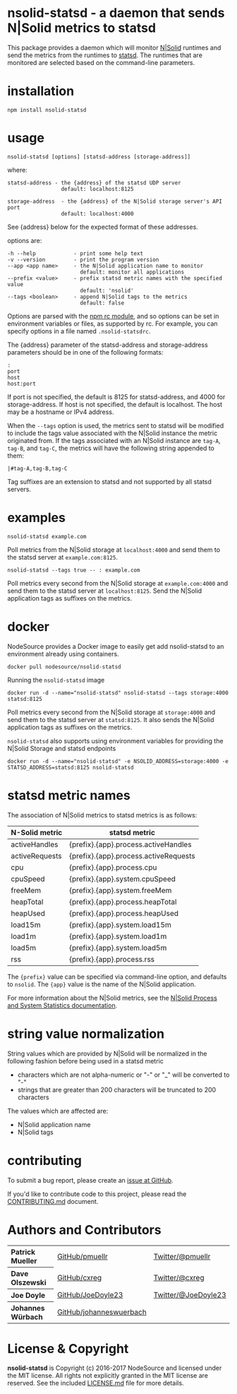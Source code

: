 nsolid-statsd - a daemon that sends N|Solid metrics to statsd
================================================================================

This package provides a daemon which will monitor [N|Solid][] runtimes and send
the metrics from the runtimes to [statsd][].  The runtimes that are monitored
are selected based on the command-line parameters.


installation
================================================================================

    npm install nsolid-statsd


usage
================================================================================

    nsolid-statsd [options] [statsd-address [storage-address]]

where:

    statsd-address - the {address} of the statsd UDP server
                     default: localhost:8125

    storage-address  - the {address} of the N|Solid storage server's API port
                     default: localhost:4000

See {address} below for the expected format of these addresses.

options are:

    -h --help            - print some help text
    -v --version         - print the program version
    --app <app name>     - the N|Solid application name to monitor
                           default: monitor all applications
    --prefix <value>     - prefix statsd metric names with the specified value
                           default: 'nsolid'
    --tags <boolean>     - append N|Solid tags to the metrics
                           default: false

Options are parsed with the [npm rc module][], and so options can be set in
environment variables or files, as supported by rc.  For example, you can
specify options in a file named `.nsolid-statsdrc`.

The {address} parameter of the statsd-address and storage-address parameters
should be in one of the following formats:

    :
    port
    host
    host:port

If port is not specified, the default is 8125 for statsd-address, and 4000 for
storage-address. If host is not specified, the default is localhost.  The host
may be a hostname or IPv4 address.

When the `--tags` option is used, the metrics sent to statsd will be modified
to include the tags value associated with the N|Solid instance the metric
originated from.  If the tags associated with an N|Solid instance are `tag-A`,
`tag-B`, and `tag-C`, the metrics will have the following string appended to
them:

    |#tag-A,tag-B,tag-C

Tag suffixes are an extension to statsd and not supported by all statsd servers.


examples
================================================================================

    nsolid-statsd example.com

Poll metrics from the N|Solid storage at `localhost:4000` and send them to the
statsd server at `example.com:8125`.

    nsolid-statsd --tags true -- : example.com

Poll metrics every second from the N|Solid storage at `example.com:4000` and
send them to the statsd server at `localhost:8125`.  Send the N|Solid
application tags as suffixes on the metrics.

docker
================================================================================

NodeSource provides a Docker image to easily get add nsolid-statsd to an
environment already using containers.

    docker pull nodesource/nsolid-statsd

Running the `nsolid-statsd` image

    docker run -d --name="nsolid-statsd" nsolid-statsd --tags storage:4000 statsd:8125

Poll metrics every second from the N|Solid storage at `storage:4000` and send them to the
statsd server at `statsd:8125`. It also sends the N|Solid application tags as suffixes
on the metrics.

`nsolid-statsd` also supports using environment variables for providing the N|Solid
Storage and statsd endpoints

    docker run -d --name="nsolid-statsd" -e NSOLID_ADDRESS=storage:4000 -e STATSD_ADDRESS=statsd:8125 nsolid-statsd



statsd metric names
================================================================================

The association of N|Solid metrics to statsd metrics is as follows:

N-Solid metric   | statsd metric
---------------  | -------------
activeHandles    | {prefix}.{app}.process.activeHandles
activeRequests   | {prefix}.{app}.process.activeRequests
cpu              | {prefix}.{app}.process.cpu
cpuSpeed         | {prefix}.{app}.system.cpuSpeed
freeMem          | {prefix}.{app}.system.freeMem
heapTotal        | {prefix}.{app}.process.heapTotal
heapUsed         | {prefix}.{app}.process.heapUsed
load15m          | {prefix}.{app}.system.load15m
load1m           | {prefix}.{app}.system.load1m
load5m           | {prefix}.{app}.system.load5m
rss              | {prefix}.{app}.process.rss

The `{prefix}` value can be specified via command-line option, and defaults to
`nsolid`.  The `{app}` value is the name of the N|Solid application.

For more information about the N|Solid metrics, see the
[N|Solid Process and System Statistics documentation][].


string value normalization
================================================================================

String values which are provided by N|Solid will be normalized in the following
fashion before being used in a statsd metric

* characters which are not alpha-numeric or "-" or "_" will be converted to "-"
* strings that are greater than 200 characters will be truncated to 200 characters

The values which are affected are:

* N|Solid application name
* N|Solid tags


contributing
================================================================================

To submit a bug report, please create an [issue at GitHub][].

If you'd like to contribute code to this project, please read the
[CONTRIBUTING.md][] document.

Authors and Contributors
================================================================================

<table><tbody>
  <tr>
    <th align="left">Patrick Mueller</th>
    <td><a href="https://github.com/pmuellr">GitHub/pmuellr</a></td>
    <td><a href="https://twitter.com/pmuellr">Twitter/@pmuellr</a></td>
  </tr>
  <tr>
    <th align="left">Dave Olszewski</th>
    <td><a href="https://github.com/cxreg">GitHub/cxreg</a></td>
    <td><a href="https://twitter.com/cxreg">Twitter/@cxreg</a></td>
  </tr>
  <tr>
    <th align="left">Joe Doyle</th>
    <td><a href="https://github.com/joedoyle23">GitHub/JoeDoyle23</a></td>
    <td><a href="https://twitter.com/JoeDoyle23">Twitter/@JoeDoyle23</a></td>
  </tr>
  <tr>
    <th align="left">Johannes Würbach</th>
    <td><a href="https://github.com/johanneswuerbach">GitHub/johanneswuerbach</a></td>
    <td>&nbsp;</td>
  </tr>
</tbody></table>


License & Copyright
================================================================================

**nsolid-statsd** is Copyright (c) 2016-2017 NodeSource and licensed under the
MIT license. All rights not explicitly granted in the MIT license are reserved.
See the included [LICENSE.md][] file for more details.


[N|Solid]: https://nodesource.com/products/nsolid
[statsd]: https://github.com/etsy/statsd
[npm rc module]: https://www.npmjs.com/package/rc
[N|Solid Process and System Statistics documentation]: https://docs.nodesource.com/docs/using-the-cli
[issue at GitHub]: https://github.com/nodesource/nsolid-statsd/issues
[CONTRIBUTING.md]: CONTRIBUTING.md
[LICENSE.md]: LICENSE.md
